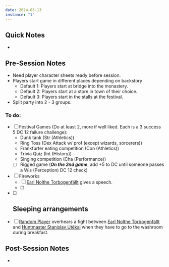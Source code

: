 ```yaml
---
date: 2024-05-13
instance: "1"
---
```


## Quick Notes

- 

## Pre-Session Notes

- Need player character sheets ready before session.
- Players start game in different places depending on backstory
	- Default 1: Players start at bridge into the monastery.
	- Default 2: Players start at a store in town of their choice.
	- Default 3: Players start in the stalls at the festival.
 - Split party into 2 - 3 groups.
 ### To do:
 - [ ] Festival Games (Do at least 2, more if well liked. Each is a 3 success 5 DC 12 failure challenge):
	 - Dunk tank (Str (Athletics))
	 - Ring Toss (Dex Attack w/ prof (except wizards, sorcerers))
	 - Frankfurter eating competition (Con (Athletics))
	 - Trivia Quiz (Int (History))
	 - Singing competition (Cha (Performance))
	 - [ ] Rigged game (***On the 2nd game***, add +5 to DC until someone passes a Wis (Perception) DC 12 check)
 - [ ] Fireworks
	 - [ ] [Earl Nolthe Torbogenfällt](../../../../lore/creature/unique/npc/govt/wounded-coast/nolthe-torbogenfallt.md) gives a speech.
	 - [ ] 
 - [ ] Sleeping arrangements
	 - 
 - [ ] [Random Player](../rollables/random-player.md) overhears a fight between [Earl Nolthe Torbogenfällt](../../../../lore/creature/unique/npc/govt/wounded-coast/nolthe-torbogenfallt.md) and [Huntmaster Stanislav Utěkal](../../../../lore/creature/unique/npc/busi/wounded-coast/minor/stanislav-utekal.md) when they have to go to the washroom during breakfast.

## Post-Session Notes

- 
